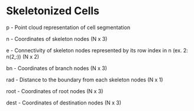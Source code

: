 # Skeletonized Cells

p - Point cloud representation of cell segmentation

n - Coordinates of skeleton nodes (N x 3)

e - Connectivity of skeleton nodes represented by its row index in n (ex. 2: n(2,:)) (N x 2)

bn - Coordinates of branch nodes (N x 3)

rad - Distance to the boundary from each skeleton nodes (N x 1)

root - Coordinates of root nodes (N x 3)

dest - Coordinates of destination nodes (N x 3)
